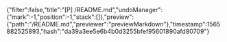{"filter":false,"title":"[P] /README.md","undoManager":{"mark":-1,"position":-1,"stack":[]},"preview":{"path":"/README.md","previewer":"previewMarkdown"},"timestamp":1565882525893,"hash":"da39a3ee5e6b4b0d3255bfef95601890afd80709"}